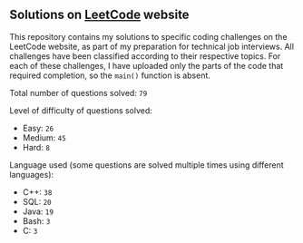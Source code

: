 ## Solutions on [LeetCode](https://leetcode.com/) website

This repository contains my solutions to specific coding challenges on the LeetCode website, as part of my preparation for technical job interviews. All challenges have been classified according to their respective topics. For each of these challenges, I have uploaded only the parts of the code that required completion, so the `main()` function is absent.

Total number of questions solved: `79`

Level of difficulty of questions solved:
* Easy: `26`
* Medium: `45`
* Hard: `8`

Language used (some questions are solved multiple times using different languages):
* C++: `38`
* SQL: `20`
* Java: `19`
* Bash: `3`
* C: `3`
